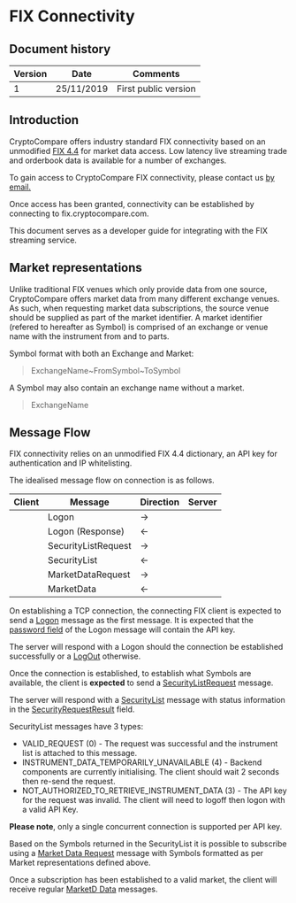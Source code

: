 # FIX Connectivity

## Document history

<table>
	<thead> 
		<tr>
			<th>Version</th>
			<th>Date</th>
			<th>Comments</th>
		</tr>
	</thead>
	<tbody>
		<tr>
			<td>1</td>
			<td>25/11/2019</td>
			<td>First public version</td>
		</tr>
	</tbody>
</table>

## Introduction
CryptoCompare offers industry standard FIX connectivity based on an unmodified [FIX 4.4](https://www.fixtrading.org/standards/fix-4-4/) for market data access. Low latency live streaming trade and orderbook data is available for a number of exchanges. 

To gain access to CryptoCompare FIX connectivity, please contact us [by email.](mailto:data@cryptocompare.com)

Once access has been granted, connectivity can be established by connecting to fix.cryptocompare.com.

This document serves as a developer guide for integrating with the FIX streaming service.

## Market representations

Unlike traditional FIX venues which only provide data from one source, CryptoCompare offers market data from many different exchange venues. As such, when requesting market data subscriptions, the source venue should be supplied as part of the market identifier. A market identifier (refered to hereafter as Symbol) is comprised of an exchange or venue name with the instrument from and to parts.

Symbol format with both an Exchange and Market:
> ExchangeName\~FromSymbol\~ToSymbol

A Symbol may also contain an exchange name without a market.

> ExchangeName

## Message Flow

FIX connectivity relies on an unmodified FIX 4.4 dictionary, an API key for authentication and IP whitelisting.

The idealised message flow on connection is as follows.

| Client | Message | Direction | Server |
|---|---|---|---|
|| Logon | -> ||
|| Logon (Response) | <- ||
|| SecurityListRequest | -> ||
|| SecurityList | <- ||
|| MarketDataRequest | -> ||
|| MarketData | <- ||

On establishing a TCP connection, the connecting FIX client is expected to send a [Logon](https://www.onixs.biz/fix-dictionary/4.4/msgtype_a_65.html) message as the first message. It is expected that the [password field](https://www.onixs.biz/fix-dictionary/4.4/tagnum_554.html) of the Logon message will contain the API key.

The server will respond with a Logon should the connection be established successfully or a [LogOut](https://www.onixs.biz/fix-dictionary/4.4/msgType_5_5.html) otherwise.

Once the connection is established, to establish what Symbols are available, the client is **expected** to send a [SecurityListRequest](https://www.onixs.biz/fix-dictionary/4.4/msgtype_x_120.html) message. 

The server will respond with a [SecurityList](https://www.onixs.biz/fix-dictionary/4.4/msgType_y_121.html) message with status information in the [SecurityRequestResult](https://www.onixs.biz/fix-dictionary/4.4/tagNum_560.html) field.

SecurityList messages have 3 types:
* VALID_REQUEST (0) - The request was successful and the instrument list is attached to this message.
* INSTRUMENT_DATA_TEMPORARILY_UNAVAILABLE (4) - Backend components are currently initialising. The client should wait 2 seconds then re-send the request.
* NOT_AUTHORIZED_TO_RETRIEVE_INSTRUMENT_DATA (3) - The API key for the request was invalid. The client will need to logoff then logon with a valid API Key.

**Please note**, only a single concurrent connection is supported per API key.

Based on the Symbols returned in the SecurityList it is possible to subscribe using a [Market Data Request](https://www.onixs.biz/fix-dictionary/4.4/msgtype_v_86.html) message with Symbols formatted as per Market representations defined above.

Once a subscription has been established to a valid market, the client will receive regular [MarketD Data](https://www.onixs.biz/fix-dictionary/4.4/msgtype_w_87.html) messages.